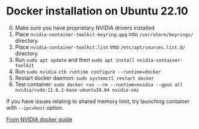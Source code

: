 # Docker installation on Ubuntu 22.10

0. Make sure you have proprietary NVIDIA drivers installed
1. Place `nvidia-container-toolkit-keyring.gpg` into `/usr/share/keyrings/` directory.
2. Place `nvidia-container-toolkit.list` into `/etc/apt/sources.list.d/` directory.
3. Run `sudo apt update` and then `sudo apt install nvidia-container-toolkit`
4. Run `sudo nvidia-ctk runtime configure --runtime=docker`
5. Restart docker daemon: `sudo systemctl restart docker`
6. Test container: `sudo docker run --rm --runtime=nvidia --gpus all nvidia/cuda:11.6.2-base-ubuntu20.04 nvidia-smi`

If you have issues relating to shared memory limit, try launching container with `--ipc=host` option.

[From NVIDIA docker guide](https://docs.nvidia.com/datacenter/cloud-native/container-toolkit/install-guide.html#docker)

